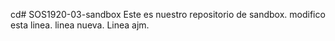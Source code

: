 cd# SOS1920-03-sandbox
Este es nuestro repositorio de sandbox. modifico esta linea.
linea nueva.
Linea ajm.
